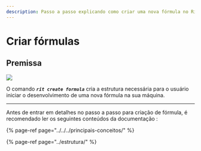 ```yaml
---
description: Passo a passo explicando como criar uma nova fórmula no Ritchie
---
```


# Criar fórmulas

## Premissa

![](https://lh5.googleusercontent.com/Exul-n1NHAUw6xO269CWlgaxc7Zmym92YGDxcSoapIqbviziEJFzjNYSNnC0Gupd6NtqRMoe-e3dBpYjI-z_iqyqpI8slSiu2rRy9xZw-IpF6x_jF5IA3dP-Qg9b-U19_l2nT4uz)

O comando _**`rit create formula`**_ cria a estrutura necessária para o usuário iniciar o desenvolvimento de uma nova fórmula na sua máquina.  
****  
Antes de entrar em detalhes no passo a passo para criação de fórmula, é recomendado ler os seguintes conteúdos da documentação :

{% page-ref page="../../../principais-conceitos/" %}

{% page-ref page="../estrutura/" %}



